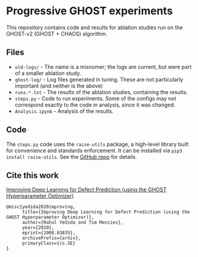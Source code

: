# Progressive GHOST experiments

This repository contains code and results for ablation studies run on the GHOST-v2 (GHOST + CHAOS) algorithm.

## Files

* `old-logs/` - The name is a misnomer; the logs are current, but were part of a smaller ablation study.
* `ghost-log/` - Log files generated in tuning. These are not particularly important (and neither is the above)
* `runs-*.txt` - The results of the ablation studies, containing the results.
* `steps.py` - Code to run experiments. Some of the configs may not correspond exactly to the code in analysis, since it was changed.
* `Analysis.ipynb` - Analysis of the results.

## Code

The `steps.py` code uses the `raise-utils` package, a high-level library built for convenience and standards enforcement. It can be installed via `pip3 install raise-utils`. See the [GitHub repo](https://github.com/yrahul3910/raise) for details.

## Cite this work

[Improving Deep Learning for Defect Prediction (using the GHOST Hyperparameter Optimizer)](https://arxiv.org/abs/2008.03835)

```
@misc{yedida2020improving,
      title={Improving Deep Learning for Defect Prediction (using the GHOST Hyperparameter Optimizer)}, 
      author={Rahul Yedida and Tim Menzies},
      year={2020},
      eprint={2008.03835},
      archivePrefix={arXiv},
      primaryClass={cs.SE}
}
```
